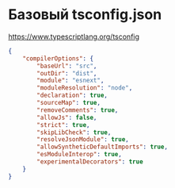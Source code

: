 Базовый tsconfig.json
=====================

https://www.typescriptlang.org/tsconfig

```json title='tsconfig.json'
{
	"compilerOptions": {
		"baseUrl": "src",
		"outDir": "dist",
		"module": "esnext",
		"moduleResolution": "node",
		"declaration": true,
		"sourceMap": true,
		"removeComments": true,
		"allowJs": false,
		"strict": true,
		"skipLibCheck": true,
		"resolveJsonModule": true,
		"allowSyntheticDefaultImports": true,
		"esModuleInterop": true,
		"experimentalDecorators": true
	}
}
```